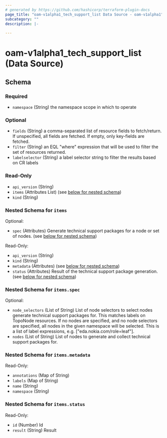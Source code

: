 ```yaml
---
# generated by https://github.com/hashicorp/terraform-plugin-docs
page_title: "oam-v1alpha1_tech_support_list Data Source - oam-v1alpha1"
subcategory: ""
description: |-
  
---
```


# oam-v1alpha1_tech_support_list (Data Source)





<!-- schema generated by tfplugindocs -->
## Schema

### Required

- `namespace` (String) the namespace scope in which to operate

### Optional

- `fields` (String) a comma-separated list of resource fields to fetch/return.  If unspecified, all fields are fetched.  If empty, only key-fields are fetched.
- `filter` (String) an EQL "where" expression that will be used to filter the set of resources returned.
- `labelselector` (String) a label selector string to filter the results based on CR labels

### Read-Only

- `api_version` (String)
- `items` (Attributes List) (see [below for nested schema](#nestedatt--items))
- `kind` (String)

<a id="nestedatt--items"></a>
### Nested Schema for `items`

Optional:

- `spec` (Attributes) Generate technical support packages for a node or set of nodes. (see [below for nested schema](#nestedatt--items--spec))

Read-Only:

- `api_version` (String)
- `kind` (String)
- `metadata` (Attributes) (see [below for nested schema](#nestedatt--items--metadata))
- `status` (Attributes) Result of the technical support package generation. (see [below for nested schema](#nestedatt--items--status))

<a id="nestedatt--items--spec"></a>
### Nested Schema for `items.spec`

Optional:

- `node_selectors` (List of String) List of node selectors to select nodes generate technical support packages for.
This matches labels on TopoNode resources.
If no nodes are specified, and no node selectors are specified, all nodes in the given namespace will be selected.
This is a list of label expressions, e.g. ["eda.nokia.com/role=leaf"].
- `nodes` (List of String) List of nodes to generate and collect technical support packages for.


<a id="nestedatt--items--metadata"></a>
### Nested Schema for `items.metadata`

Read-Only:

- `annotations` (Map of String)
- `labels` (Map of String)
- `name` (String)
- `namespace` (String)


<a id="nestedatt--items--status"></a>
### Nested Schema for `items.status`

Read-Only:

- `id` (Number) Id
- `result` (String) Result
